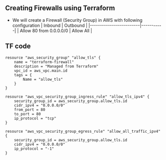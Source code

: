 ## Creating Firewalls using Terraform
- We will create a Firewall (Security Group) in AWS with following configuration 
| Inbound                 | Outbound  |
|-------------------------|-----------|
| Allow 80 from 0.0.0.0/0 | Allow All |

## TF code
```
resource "aws_security_group" "allow_tls" {
    name = "terraform-firewall"
    description = "Managed from Terraform"
    vpc_id = aws_vpc.main.id
    tags = {
        Name = "allow_tls"
    }
}

resource "aws_vpc_security_group_ingress_rule" "allow_tls_ipv4" {
    security_group_id = aws_security_group.allow_tls.id
    cidr_ipv4 = "0.0.0.0/0"
    from_port = 80
    to_port = 80
    ip_protocol = "tcp"
}

resource "aws_vpc_security_group_egress_rule" "allow_all_traffic_ipv4" {
    security_group_id = aws_security_group.allow_tls.id
    cidr_ipv4 = "0.0.0.0/0"
    ip_protocol = "-1"
}
```